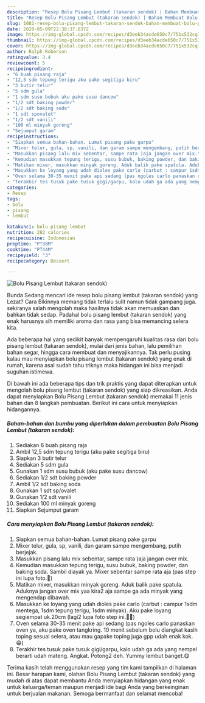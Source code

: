```yaml
---
description: "Resep Bolu Pisang Lembut (takaran sendok) | Bahan Membuat Bolu Pisang Lembut (takaran sendok) Yang Enak Dan Mudah"
title: "Resep Bolu Pisang Lembut (takaran sendok) | Bahan Membuat Bolu Pisang Lembut (takaran sendok) Yang Enak Dan Mudah"
slug: 1081-resep-bolu-pisang-lembut-takaran-sendok-bahan-membuat-bolu-pisang-lembut-takaran-sendok-yang-enak-dan-mudah
date: 2020-05-09T22:38:37.037Z
image: https://img-global.cpcdn.com/recipes/d3eeb34acde650c7/751x532cq70/bolu-pisang-lembut-takaran-sendok-foto-resep-utama.jpg
thumbnail: https://img-global.cpcdn.com/recipes/d3eeb34acde650c7/751x532cq70/bolu-pisang-lembut-takaran-sendok-foto-resep-utama.jpg
cover: https://img-global.cpcdn.com/recipes/d3eeb34acde650c7/751x532cq70/bolu-pisang-lembut-takaran-sendok-foto-resep-utama.jpg
author: Ralph Roberson
ratingvalue: 3.4
reviewcount: 5
recipeingredient:
- "6 buah pisang raja"
- "12,5 sdm tepung terigu aku pake segitiga biru"
- "3 butir telur"
- "5 sdm gula"
- "1 sdm susu bubuk aku pake susu dancow"
- "1/2 sdt baking powder"
- "1/2 sdt baking soda"
- "1 sdt spovalet"
- "1/2 sdt vanili"
- "100 ml minyak goreng"
- "Sejumput garam"
recipeinstructions:
- "Siapkan semua bahan-bahan. Lumat pisang pake garpu"
- "Mixer telur, gula, sp, vanili, dan garam sampe mengembang, putih berjejak."
- "Masukkan pisang lalu mix sebentar, sampe rata )aja jangan over mix."
- "Kemudian masukkan tepung terigu, susu bubuk, baking powder, dan baking soda. Sambil diayak ya. Mixer sebentar sampe rata aja (pas step ini lupa foto.🙏)"
- "Matikan mixer, masukkan minyak goreng. Aduk balik pake spatula. Aduknya jangan over mix yaa kira2 aja sampe ga ada minyak yang mengendap dibawah."
- "Masukkan ke loyang yang udah dioles pake carlo (carbut : campur 1sdm mentega, 1sdm tepung terigu, 1sdm minyak). Aku pake loyang segiempat uk.20cm (lagi2 lupa foto step ini.🤦‍♀)"
- "Oven selama 30-35 menit pake api sedang (pas ngoles carlo panaskan oven ya, aku pake oven tangkring. 10 menit sebelum bolu diangkat kasih toping sesuai selera, atau mau gapake toping juga gpp udah enak kok.😁)"
- "Terakhir tes tusuk pake tusuk gigi/garpu, kalo udah ga ada yang nempel berarti udah mateng. Angkat. Potong2 deh. Yummy lembut banget.😋"
categories:
- Resep
tags:
- bolu
- pisang
- lembut

katakunci: bolu pisang lembut 
nutrition: 282 calories
recipecuisine: Indonesian
preptime: "PT38M"
cooktime: "PT44M"
recipeyield: "3"
recipecategory: Dessert

---
```



![Bolu Pisang Lembut (takaran sendok)](https://img-global.cpcdn.com/recipes/d3eeb34acde650c7/751x532cq70/bolu-pisang-lembut-takaran-sendok-foto-resep-utama.jpg)

Bunda Sedang mencari ide resep bolu pisang lembut (takaran sendok) yang Lezat? Cara Bikinnya memang tidak terlalu sulit namun tidak gampang juga. sekiranya salah mengolah maka hasilnya tidak akan memuaskan dan bahkan tidak sedap. Padahal bolu pisang lembut (takaran sendok) yang enak harusnya sih memiliki aroma dan rasa yang bisa memancing selera kita.

Ada beberapa hal yang sedikit banyak mempengaruhi kualitas rasa dari bolu pisang lembut (takaran sendok), mulai dari jenis bahan, lalu pemilihan bahan segar, hingga cara membuat dan menyajikannya. Tak perlu pusing kalau mau menyiapkan bolu pisang lembut (takaran sendok) yang enak di rumah, karena asal sudah tahu triknya maka hidangan ini bisa menjadi suguhan istimewa.




Di bawah ini ada beberapa tips dan trik praktis yang dapat diterapkan untuk mengolah bolu pisang lembut (takaran sendok) yang siap dikreasikan. Anda dapat menyiapkan Bolu Pisang Lembut (takaran sendok) memakai 11 jenis bahan dan 8 langkah pembuatan. Berikut ini cara untuk menyiapkan hidangannya.

<!--inarticleads1-->

##### Bahan-bahan dan bumbu yang diperlukan dalam pembuatan Bolu Pisang Lembut (takaran sendok):

1. Sediakan 6 buah pisang raja
1. Ambil 12,5 sdm tepung terigu (aku pake segitiga biru)
1. Siapkan 3 butir telur
1. Sediakan 5 sdm gula
1. Gunakan 1 sdm susu bubuk (aku pake susu dancow)
1. Sediakan 1/2 sdt baking powder
1. Ambil 1/2 sdt baking soda
1. Gunakan 1 sdt sp/ovalet
1. Gunakan 1/2 sdt vanili
1. Sediakan 100 ml minyak goreng
1. Siapkan Sejumput garam




<!--inarticleads2-->

##### Cara menyiapkan Bolu Pisang Lembut (takaran sendok):

1. Siapkan semua bahan-bahan. Lumat pisang pake garpu
1. Mixer telur, gula, sp, vanili, dan garam sampe mengembang, putih berjejak.
1. Masukkan pisang lalu mix sebentar, sampe rata )aja jangan over mix.
1. Kemudian masukkan tepung terigu, susu bubuk, baking powder, dan baking soda. Sambil diayak ya. Mixer sebentar sampe rata aja (pas step ini lupa foto.🙏)
1. Matikan mixer, masukkan minyak goreng. Aduk balik pake spatula. Aduknya jangan over mix yaa kira2 aja sampe ga ada minyak yang mengendap dibawah.
1. Masukkan ke loyang yang udah dioles pake carlo (carbut : campur 1sdm mentega, 1sdm tepung terigu, 1sdm minyak). Aku pake loyang segiempat uk.20cm (lagi2 lupa foto step ini.🤦‍♀)
1. Oven selama 30-35 menit pake api sedang (pas ngoles carlo panaskan oven ya, aku pake oven tangkring. 10 menit sebelum bolu diangkat kasih toping sesuai selera, atau mau gapake toping juga gpp udah enak kok.😁)
1. Terakhir tes tusuk pake tusuk gigi/garpu, kalo udah ga ada yang nempel berarti udah mateng. Angkat. Potong2 deh. Yummy lembut banget.😋




Terima kasih telah menggunakan resep yang tim kami tampilkan di halaman ini. Besar harapan kami, olahan Bolu Pisang Lembut (takaran sendok) yang mudah di atas dapat membantu Anda menyiapkan hidangan yang enak untuk keluarga/teman maupun menjadi ide bagi Anda yang berkeinginan untuk berjualan makanan. Semoga bermanfaat dan selamat mencoba!
